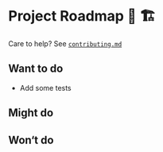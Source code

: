 # Project Roadmap 🚧 🏗

Care to help? See [`contributing.md`](../contributing.md)

## Want to do

- Add some tests

## Might do

## Won‘t do
